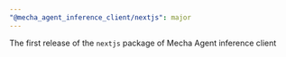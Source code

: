 ```yaml
---
"@mecha_agent_inference_client/nextjs": major
---
```


The first release of the `nextjs` package of Mecha Agent inference client
